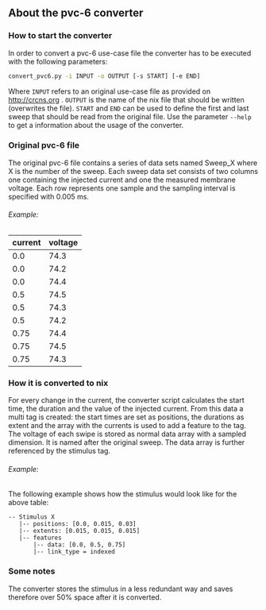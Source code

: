## About the pvc-6 converter

### How to start the converter

In order to convert a pvc-6 use-case file the converter has to be executed with the following parameters:

```bash
convert_pvc6.py -i INPUT -o OUTPUT [-s START] [-e END]
```

Where `INPUT` refers to an original use-case file as provided on http://crcns.org . 
`OUTPUT` is the name of the nix file that should be written (overwrites the file). 
`START` and `END` can be used to define the first and last sweep that should be read from the original file.
Use the parameter `--help` to get a information about the usage of the converter.

### Original pvc-6 file

The original pvc-6 file contains a series of data sets named Sweep_X where X is the number of the sweep.
Each sweep data set consists of two columns one containing the injected current and one the measured membrane voltage.
Each row represents one sample and the sampling interval is specified with 0.005 ms.

###### Example:

current | voltage
--------|--------
0.0     | 74.3
0.0     | 74.2
0.0     | 74.4
0.5     | 74.5
0.5     | 74.3
0.5     | 74.2
0.75    | 74.4
0.75    | 74.5
0.75    | 74.3

### How it is converted to nix

For every change in the current, the converter script calculates the start time, the duration and the value of the 
injected current.
From this data a multi tag is created: the start times are set as positions, the durations as extent and the array with 
the currents is used to add a feature to the tag.
The voltage of each swipe is stored as normal data array with a sampled dimension. 
It is named after the original sweep.
The data array is further referenced by the stimulus tag.

###### Example:

The following example shows how the stimulus would look like for the above table:

```
-- Stimulus X
   |-- positions: [0.0, 0.015, 0.03]
   |-- extents: [0.015, 0.015, 0.015]
   |-- features
       |-- data: [0.0, 0.5, 0.75]
       |-- link_type = indexed
```

### Some notes

The converter stores the stimulus in a less redundant way and saves therefore over 50% space after it is converted.
